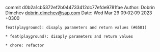 commit d0b2a1cb5372ef2b044733412dc77efde9781fae
Author: Dobrin Dimchev <dobrin.dimchev@sap.com>
Date:   Wed Mar 29 09:02:09 2023 +0300

    feat(playground): disaply parameters and return values (#6581)
    
    * feat(playground): disaply parameters and return values
    
    * chore: refactor
